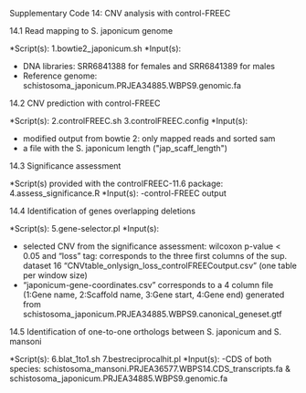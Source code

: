 Supplementary Code 14: CNV analysis with control-FREEC

14.1 Read mapping to S. japonicum genome

*Script(s): 
1.bowtie2_japonicum.sh
*Input(s): 
- DNA libraries: SRR6841388 for females and SRR6841389 for males
- Reference genome: schistosoma_japonicum.PRJEA34885.WBPS9.genomic.fa

14.2 CNV prediction with control-FREEC

*Script(s):
2.controlFREEC.sh
3.controlFREEC.config 
*Input(s): 
- modified output from bowtie 2: only mapped reads and sorted sam
- a file with the S. japonicum length ("jap_scaff_length") 


14.3 Significance assessment

*Script(s) provided with the controlFREEC-11.6 package:
4.assess_significance.R
*Input(s):
-control-FREEC output

14.4 Identification of genes overlapping deletions

*Script(s):
5.gene-selector.pl
*Input(s):
- selected CNV from the significance assessment: wilcoxon p-value < 0.05 and “loss” tag: corresponds to the three first columns of the sup. dataset 16 “CNVtable_onlysign_loss_controlFREECoutput.csv” (one table per window size)
- “japonicum-gene-coordinates.csv” corresponds to a 4 column file (1:Gene name, 2:Scaffold name, 3:Gene start, 4:Gene end) generated from  schistosoma_japonicum.PRJEA34885.WBPS9.canonical_geneset.gtf


14.5 Identification of one-to-one orthologs between S. japonicum and S. mansoni

*Script(s):
6.blat_1to1.sh 
7.bestreciprocalhit.pl 
*Input(s):
-CDS of both species: schistosoma_mansoni.PRJEA36577.WBPS14.CDS_transcripts.fa & schistosoma_japonicum.PRJEA34885.WBPS9.genomic.fa
